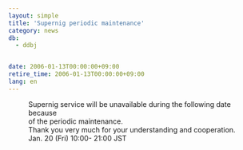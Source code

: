 ```yaml
---
layout: simple
title: 'Supernig periodic maintenance'
category: news
db:
  - ddbj


date: 2006-01-13T00:00:00+09:00
retire_time: 2006-01-13T00:00:00+09:00
lang: en
---
```


<dd>Supernig service will be unavailable during the following date because<br> of the periodic maintenance.<br> Thank you very much for your understanding and cooperation.
<dd>Jan. 20 (Fri) 10:00- 21:00 JST</dd>
</dd>
